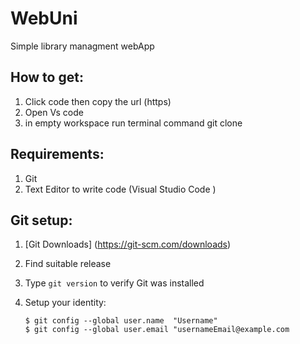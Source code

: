 # WebUni
Simple library managment webApp 


## How to get: 
  1. Click code  then copy the url (https)
  2. Open Vs code 
  3. in empty workspace run terminal command git clone <url>


## Requirements: 
  1. Git
  2. Text Editor to write code (Visual Studio Code )


## Git setup: 
  1. [Git Downloads] (https://git-scm.com/downloads) 
  2. Find suitable release
  3. Type ```git version``` to verify Git was installed 
  4. Setup your identity:
     
         $ git config --global user.name  "Username"
         $ git config --global user.email "usernameEmail@example.com  
